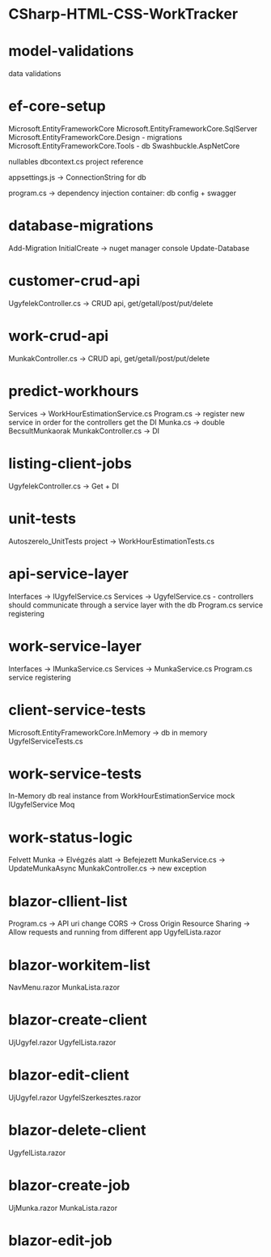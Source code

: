 # CSharp-HTML-CSS-WorkTracker

# model-validations
data validations

# ef-core-setup
Microsoft.EntityFrameworkCore
Microsoft.EntityFrameworkCore.SqlServer
Microsoft.EntityFrameworkCore.Design - migrations
Microsoft.EntityFrameworkCore.Tools - db
Swashbuckle.AspNetCore

nullables
dbcontext.cs
project reference

appsettings.js -> ConnectionString for db

program.cs -> dependency injection container: db config + swagger

# database-migrations
Add-Migration InitialCreate -> nuget manager console
Update-Database

# customer-crud-api
UgyfelekController.cs -> CRUD api, get/getall/post/put/delete

# work-crud-api
MunkakController.cs -> CRUD api, get/getall/post/put/delete

# predict-workhours
Services -> WorkHourEstimationService.cs
Program.cs -> register new service in order for the controllers get the DI
Munka.cs -> double BecsultMunkaorak
MunkakController.cs -> DI

# listing-client-jobs
UgyfelekController.cs -> Get + DI

# unit-tests
Autoszerelo_UnitTests project
    -> WorkHourEstimationTests.cs

# api-service-layer
Interfaces -> IUgyfelService.cs
Services -> UgyfelService.cs
    - controllers should communicate through a service layer with the db
Program.cs service registering

# work-service-layer
Interfaces -> IMunkaService.cs
Services -> MunkaService.cs
Program.cs service registering

# client-service-tests
Microsoft.EntityFrameworkCore.InMemory -> db in memory
UgyfelServiceTests.cs

# work-service-tests
In-Memory db
real instance from WorkHourEstimationService
mock IUgyfelService
Moq

# work-status-logic
Felvett Munka -> Elvégzés alatt -> Befejezett
MunkaService.cs -> UpdateMunkaAsync
MunkakController.cs -> new exception

# blazor-cllient-list
Program.cs -> API uri change
CORS -> Cross Origin Resource Sharing
    -> Allow requests and running from different app
UgyfelLista.razor

# blazor-workitem-list
NavMenu.razor
MunkaLista.razor

# blazor-create-client
UjUgyfel.razor
UgyfelLista.razor

# blazor-edit-client
UjUgyfel.razor
UgyfelSzerkesztes.razor

# blazor-delete-client
UgyfelLista.razor

# blazor-create-job
UjMunka.razor
MunkaLista.razor

# blazor-edit-job